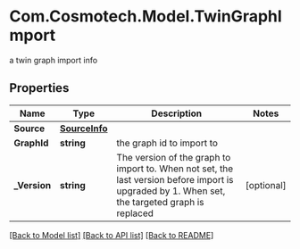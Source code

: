 # Com.Cosmotech.Model.TwinGraphImport
a twin graph import info

## Properties

Name | Type | Description | Notes
------------ | ------------- | ------------- | -------------
**Source** | [**SourceInfo**](SourceInfo.md) |  | 
**GraphId** | **string** | the graph id to import to | 
**_Version** | **string** | The version of the graph to import to.  When not set, the last version before import is upgraded by 1. When set, the targeted graph is replaced  | [optional] 

[[Back to Model list]](../README.md#documentation-for-models) [[Back to API list]](../README.md#documentation-for-api-endpoints) [[Back to README]](../README.md)

